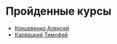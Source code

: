 # Пройденные курсы

- [Концевенко Алексей](https://github.com/kirieshki24/skills-github-pages)
- [Карвацкий Тимофей](https://github.com/karvatskiy-ta/skills-github-pages)
